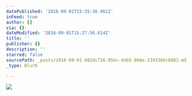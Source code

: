 ```yaml
---
datePublished: '2016-09-01T15:35:36.061Z'
inFeed: true
author: []
via: {}
dateModified: '2016-09-01T15:27:56.614Z'
title: ''
publisher: {}
description: ''
starred: false
sourcePath: _posts/2016-09-01-982dc726-85bc-4db5-868e-23433bbc8d03.md
_type: Blurb

---
```

![](https://the-grid-user-content.s3-us-west-2.amazonaws.com/4beea545-d917-41dd-ab65-382e9f5d8b85.jpg)